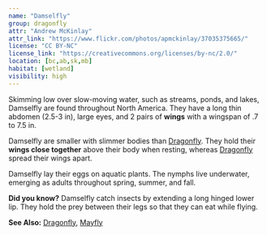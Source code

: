```yaml
---
name: "Damselfly"
group: dragonfly
attr: "Andrew McKinlay"
attr_link: "https://www.flickr.com/photos/apmckinlay/37035375665/"
license: "CC BY-NC"
license_link: "https://creativecommons.org/licenses/by-nc/2.0/"
location: [bc,ab,sk,mb]
habitat: [wetland]
visibility: high
---
```

Skimming low over slow-moving water, such as streams, ponds, and lakes, Damselfly are found throughout North America. They have a long thin abdomen (2.5-3 in), large eyes, and 2 pairs of **wings** with a wingspan of .7 to 7.5 in.

Damselfly are smaller with slimmer bodies than [Dragonfly](/insects/dragonfly). They hold their **wings close together** above their body when resting, whereas [Dragonfly](/{{section}}/dragonfly) spread their wings apart.

Damselfly lay their eggs on aquatic plants. The nymphs live underwater, emerging as adults throughout spring, summer, and fall.

**Did you know?** Damselfly catch insects by extending a long hinged lower lip. They hold the prey between their legs so that they can eat while flying.

<!-- generated, do not edit -->
**See Also:**
[Dragonfly](/insects/dragonfly),
[Mayfly](/insects/mayfly)
